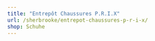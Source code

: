 ```yaml
---
title: "Entrepôt Chaussures P.R.I.X"
url: /sherbrooke/entrepot-chaussures-p-r-i-x/
shop: Schuhe
---
```

